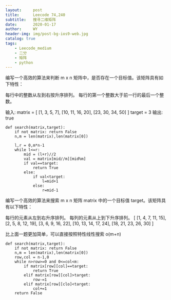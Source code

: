 ```yaml
---
layout:     post
title:      Leecode 74,240
subtitle:   搜寻二维矩阵
date:       2020-01-17
author:     WY
header-img: img/post-bg-ios9-web.jpg
catalog: true
tags:
    - Leecode_medium
    - 二分
    - 矩阵
    - python
---
```


编写一个高效的算法来判断 m x n 矩阵中，是否存在一个目标值。该矩阵具有如下特性：

每行中的整数从左到右按升序排列。
每行的第一个整数大于前一行的最后一个整数。

输入:
matrix = [
  [1,   3,  5,  7],
  [10, 11, 16, 20],
  [23, 30, 34, 50]
]
target = 3
输出: true

```
def search(matrix,target):
    if not matrix: return False
    n,m = len(matrix),len(matrix[0])

    l,r = 0,m*n-1
    while l<=r:
        mid = (l+r)//2
        val = matrix[mid//m][mid%m]
        if val==target:
            return True
        else:
            if val<target:
                l=mid+1
            else:
                r=mid-1

```

编写一个高效的算法来搜索 m x n 矩阵 matrix 中的一个目标值 target。该矩阵具有以下特性：

每行的元素从左到右升序排列。
每列的元素从上到下升序排列。
[
  [1,   4,  7, 11, 15],
  [2,   5,  8, 12, 19],
  [3,   6,  9, 16, 22],
  [10, 13, 14, 17, 24],
  [18, 21, 23, 26, 30]
]

比上面一题更加简单，可以直接按照特性线性搜索
o(m+n)

```
def search(matrix,target):
    if not matrix: return False
    n,m = len(matrix),len(matrix[0])
    row,col = n-1,0
    while n>row>=0 and 0<=col<m:
        if matrix[row][col]==target:
            return True
        elif matrix[row][col]>target:
            row-=1
        elif matrix[row][clo]<target:
            col+=1
    return False

```